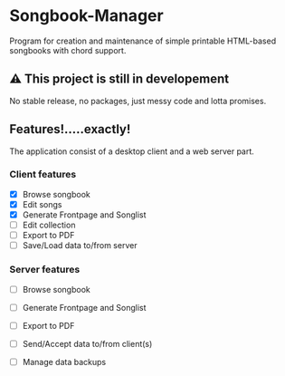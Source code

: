 # Songbook-Manager
Program for creation and maintenance of simple printable HTML-based songbooks with chord support.
## ⚠️ This project is still in developement
No stable release, no packages, just messy code and lotta promises.
## Features!.....exactly!
The application consist of a desktop client and a web server part.
### Client features
- [x] Browse songbook
- [x] Edit songs
- [x] Generate Frontpage and Songlist
- [ ] Edit collection
- [ ] Export to PDF
- [ ] Save/Load data to/from server
### Server features
- [ ] Browse songbook
- [ ] Generate Frontpage and Songlist
- [ ] Export to PDF
- [ ] Send/Accept data to/from client(s)
- [ ] Manage data backups

